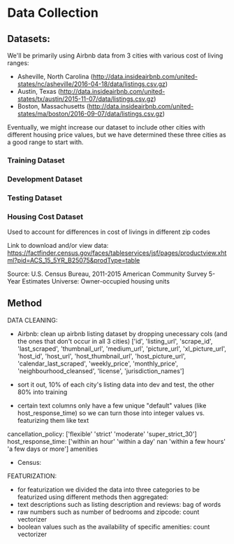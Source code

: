 # Data Collection

## Datasets:

We'll be primarily using Airbnb data from 3 cities with various cost of living ranges: 
  - Asheville, North Carolina (http://data.insideairbnb.com/united-states/nc/asheville/2016-04-18/data/listings.csv.gz)
  - Austin, Texas (http://data.insideairbnb.com/united-states/tx/austin/2015-11-07/data/listings.csv.gz)
  - Boston, Massachusetts (http://data.insideairbnb.com/united-states/ma/boston/2016-09-07/data/listings.csv.gz)
  
Eventually, we might increase our dataset to include other cities with different housing price values, but we have determined these three cities as a good range to start with.

### Training Dataset


### Development Dataset


### Testing Dataset


### Housing Cost Dataset
Used to account for differences in cost of livings in different zip codes

Link to download and/or view data: https://factfinder.census.gov/faces/tableservices/jsf/pages/productview.xhtml?pid=ACS_15_5YR_B25075&prodType=table

Source: U.S. Census Bureau, 2011-2015 American Community Survey 5-Year Estimates
Universe: Owner-occupied housing units

## Method

DATA CLEANING:
- Airbnb: clean up airbnb listing dataset by dropping unecessary cols (and the ones that don't occur in all 3 cities)
  ['id', 'listing_url', 'scrape_id', 'last_scraped', 'thumbnail_url', 'medium_url', 'picture_url', 'xl_picture_url', 'host_id', 'host_url', 'host_thumbnail_url', 'host_picture_url', 'calendar_last_scraped', 'weekly_price', 'monthly_price', 'neighbourhood_cleansed', 'license', 'jurisdiction_names']
  
 - sort it out, 10% of each city's listing data into dev and test, the other 80% into training
 
 - certain text columns only have a few unique "default" values (like host_response_time) so we can turn those into integer values vs. featurizing them like text
 
 
 cancellation_policy: ['flexible' 'strict' 'moderate' 'super_strict_30']
 host_response_time:  ['within an hour' 'within a day' nan 'within a few hours' 'a few days or more']
 amenities
 
 - Census:
 
FEATURIZATION:
- for featurization we divided the data into three categories to be featurized using different methods then aggregated:
- text descriptions such as listing description and reviews: bag of words
- raw numbers such as number of bedrooms and zipcode: count vectorizer
- boolean values such as the availability of specific amenities: count vectorizer
 
 
 
 
